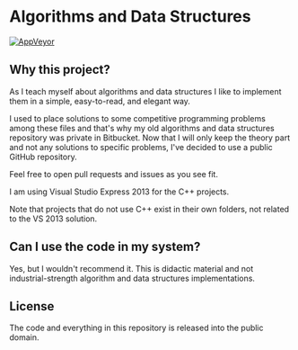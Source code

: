 # Algorithms and Data Structures

[![AppVeyor](https://ci.appveyor.com/api/projects/status/j4aekbbh73whjrdl?svg=true)](https://ci.appveyor.com/project/mafagafogigante/algorithms-and-data-structures)

## Why this project?

As I teach myself about algorithms and data structures I like to
implement them in a simple, easy-to-read, and elegant way.

I used to place solutions to some competitive programming problems
among these files and that's why my old algorithms and data structures
repository was private in Bitbucket.  Now that I will only keep the
theory part and not any solutions to specific problems, I've decided
to use a public GitHub repository.

Feel free to open pull requests and issues as you see fit.

I am using Visual Studio Express 2013 for the C++ projects.

Note that projects that do not use C++ exist in their own folders, not
related to the VS 2013 solution.

## Can I use the code in my system?

Yes, but I wouldn't recommend it. This is didactic material and not
industrial-strength algorithm and data structures implementations.

## License

The code and everything in this repository is released into the public
domain.
